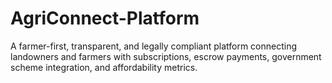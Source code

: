 # AgriConnect-Platform
A farmer-first, transparent, and legally compliant platform connecting landowners and farmers with subscriptions, escrow payments, government scheme integration, and affordability metrics.
